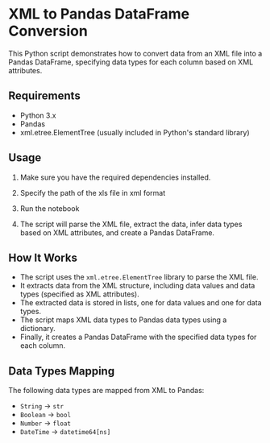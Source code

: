 # XML to Pandas DataFrame Conversion

This Python script demonstrates how to convert data from an XML file into a Pandas DataFrame, specifying data types for each column based on XML attributes.

## Requirements

- Python 3.x
- Pandas
- xml.etree.ElementTree (usually included in Python's standard library)

## Usage

1. Make sure you have the required dependencies installed.

2. Specify the path of the xls file in xml format

3. Run the notebook

4. The script will parse the XML file, extract the data, infer data types based on XML attributes, and create a Pandas DataFrame.

## How It Works

- The script uses the `xml.etree.ElementTree` library to parse the XML file.
- It extracts data from the XML structure, including data values and data types (specified as XML attributes).
- The extracted data is stored in lists, one for data values and one for data types.
- The script maps XML data types to Pandas data types using a dictionary.
- Finally, it creates a Pandas DataFrame with the specified data types for each column.

## Data Types Mapping

The following data types are mapped from XML to Pandas:

- `String` -> `str`
- `Boolean` -> `bool`
- `Number` -> `float`
- `DateTime` -> `datetime64[ns]`
